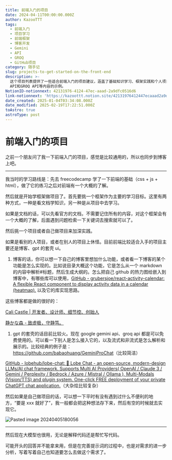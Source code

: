 ```yaml
---
title: 前端入门的项目
date: 2024-04-11T00:00:00.000Z
author: KazooTTT
tags:
  - 前端入门
  - 项目学习
  - 前端框架
  - 博客开发
  - Gemini
  - API
  - GROQ
  - GitHub项目
category: 随手记
slug: projects-to-get-started-on-the-front-end
description: >-
  这个项目列表提供了一些适合前端入门的项目建议，涵盖了基础知识学习、框架实践和个人项目开发等方面。其中包括了博客开发、UI设计、以及接入Gemini
  API和GROQ API等内容的示例。
NotionID-notionnext: 42131976-4124-47ec-aaad-2a9dfc0516d6
link-notionnext: 'https://kazoottt.notion.site/42131976412447ecaaad2a9dfc0516d6'
date_created: 2025-01-04T03:34:08.000Z
date_modified: 2025-02-19T17:22:51.000Z
toAstro: true
astroType: post
---
```


# 前端入门的项目

之前一个朋友问了我一下前端入门的项目，感觉是比较通用的，所以也同步到博客上吧。

---

我当时的学习路线是：先去 freecodecamp 学了一下前端的基础（css + js + html），做了它的练习之后对前端有一个大概的了解。

然后就是开始学框架做项目了。首先要挑一个框架作为主要的学习目标。这里有两种方式，一种是看文档学知识，另一种是从项目中去学习。

如果是文档的话，可以先看官方的文档，不需要记住所有的内容，对这个框架会有一个大概的了解，后面遇到问题检索一下关键词去搜索就可以了。

然后挑一个项目或者自己做项目来加深实践。

如果是看别的人项目，或者在别人的项目上休怪。目前前端比较适合入手的项目主要还是博客、gpt 的套壳 ui。

1. 博客的话，你可以想一下自己的博客里想加什么功能，或者看一下博客的某个功能是怎么实现的。比如说目录大概这个功能，它是怎么从一个 markdown 的内容中解析#标题，然后生成大纲的。怎么把自己 github 的热力图给嵌入到博客中，有哪些库可以使用，[GitHub - grubersjoe/react-activity-calendar: A flexible React component to display activity data in a calendar (heatmap).](<https://github.com/grubersjoe/react-activity-calendar>) 以及它的库实现思路。

这些博客都是做的很好的：

[Cali Castle | 开发者、设计师、细节控、创始人](<https://cali.so/>)

[静かな森 - 致虚极，守静笃。](<https://innei.in/>)

1. gpt 的套壳的话目前比较火。现在 google gemini api、groq api 都是可以免费使用的。可以看一下别人是怎么接入它的，以及流式和非流式是怎么解析和展示的。比较经典的例子是：
   <https://github.com/babaohuang/GeminiProChat>（比较简洁）

[GitHub - lobehub/lobe-chat: 🤯 Lobe Chat - an open-source, modern-design LLMs/AI chat framework. Supports Multi AI Providers( OpenAI / Claude 3 / Gemini / Perplexity / Bedrock / Azure / Mistral / Ollama ), Multi-Modals (Vision/TTS) and plugin system. One-click FREE deployment of your private ChatGPT chat application.](<https://github.com/lobehub/lobe-chat>)（大杂烩比较复杂）

然后如果是自己做项目的话，可以想一下平时有没有遇到过什么不便利的地方，“要是 xxx 就好了”，我一般都会把这种想法存下来，然后有空的时候就去实现它。

![Pasted image 20240405180056](<https://pictures.kazoottt.top/2024/04/20240411-63ea5846be622124eba970ce3738abf0.png>)

---

然后现在大模型也很用，无论是解释代码还是帮忙写代码。

可能开头的回答并不能拿来用，但是在完善提示词的过程中，也是对需求的进一步分析，写着写着自己也知道要怎么去做这个需求了。
